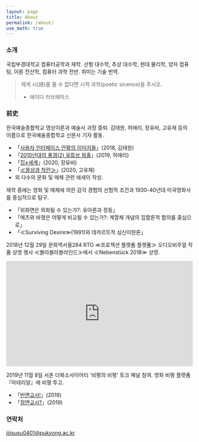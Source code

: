 ```yaml
---
layout: page
title: About
permalink: /about/
use_math: true
---
```


### 소개

국립부경대학교 컴퓨터공학과 재학.
선형 대수학, 추상 대수학, 현대 물리학, 양자 컴퓨팅, 이론 전산학, 컴퓨터 과학 전반.
취미는 기술 번역.

> 제게 시(詩)를 줄 수 없다면
> 시적 과학(poetic sicence)을 주시오.
> - 에이다 러브레이스

### 前史

한국예술종합학교 영상이론과 예술사 과정 중퇴.
김태원, 허애리, 장유비, 고유재 등의 이름으로 한국예술종합학교 신문사 기자 활동.
- 「[사용자 인터페이스 안팎의 이미지들](http://news.karts.ac.kr/?p=5561)」(2018, 김태원)
- 「[2010년대의 풍경(2) 유튜브 웜홀](http://news.karts.ac.kr/?p=7250)」(2019, 허애리)
- 「[집$\neq$세계](http://news.karts.ac.kr/?p=8081)」(2020, 장유비)
- 「[≪몽상과 착란≫](http://news.karts.ac.kr/?p=8148)」(2020, 고유재)
- 외 다수의 문화 및 매체 관련 에세이 작성.

재학 중에는 영화 및 매체에 의한 감각 경험의 선험적 조건과 1930-40년대 미국영화사를 중심적으로 탐구.
- 「외화면은 외화될 수 있는가?: 유아론과 정동」
- 「메츠와 바쟁은 어떻게 비교될 수 있는가?: 계열체 개념의 집합론적 함의를 중심으로」
- 「≪Surviving Desire≫(1991)와 데카르트적 심신이원론」

2018년 12월 29일 문화역서울284 RTO ≪프로젝션 플랫폼 플랫폼≫ 오디오비주얼 작품 상영 행사 ≪블라블라블라인드≫에서 ≪Nebenstück 2018≫ 상영.

<div style="padding:56.25% 0 0 0;position:relative;"><iframe src="https://player.vimeo.com/video/298927385?h=664055076d&portrait=0" style="position:absolute;top:0;left:0;width:100%;height:100%;" frameborder="0" allow="autoplay; fullscreen; picture-in-picture" allowfullscreen></iframe></div><script src="https://player.vimeo.com/api/player.js"></script>

2019년 11월 8일 서촌 더북소사이어티 '비평의 비평' 토크 패널 참여.
영화 비평 플랫폼『마테리알』에 비평 투고.
- 「[반면교사!](https://ma-te-ri-al.online/19715640)」(2019)
- 「[정면교사?](https://ma-te-ri-al.online/19715649)」(2019)

### 연락처

[jijisusu0401@pukyong.ac.kr](mailto:jijisusu0401@pukyong.ac.kr)

